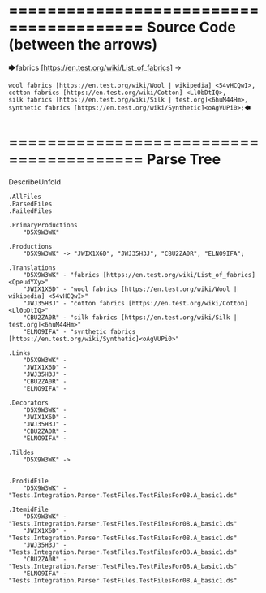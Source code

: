========================================
Source Code (between the arrows)
========================================

🡆fabrics [https://en.test.org/wiki/List_of_fabrics] <QpeudYXy> ->

	wool fabrics [https://en.test.org/wiki/Wool | wikipedia] <54vHCQwI>,
	cotton fabrics [https://en.test.org/wiki/Cotton] <Ll0bDtIQ>,
	silk fabrics [https://en.test.org/wiki/Silk | test.org]<6huM44Hm>,
	synthetic fabrics [https://en.test.org/wiki/Synthetic]<oAgVUPi0>;🡄

========================================
Parse Tree
========================================
DescribeUnfold

    .AllFiles
    .ParsedFiles
    .FailedFiles

    .PrimaryProductions
        "D5X9W3WK" 

    .Productions
        "D5X9W3WK" -> "JWIX1X6D", "JWJ35H3J", "CBU2ZA0R", "ELNO9IFA";

    .Translations
        "D5X9W3WK" - "fabrics [https://en.test.org/wiki/List_of_fabrics] <QpeudYXy>"
        "JWIX1X6D" - "wool fabrics [https://en.test.org/wiki/Wool | wikipedia] <54vHCQwI>"
        "JWJ35H3J" - "cotton fabrics [https://en.test.org/wiki/Cotton] <Ll0bDtIQ>"
        "CBU2ZA0R" - "silk fabrics [https://en.test.org/wiki/Silk | test.org]<6huM44Hm>"
        "ELNO9IFA" - "synthetic fabrics [https://en.test.org/wiki/Synthetic]<oAgVUPi0>"

    .Links
        "D5X9W3WK" - 
        "JWIX1X6D" - 
        "JWJ35H3J" - 
        "CBU2ZA0R" - 
        "ELNO9IFA" - 

    .Decorators
        "D5X9W3WK" - 
        "JWIX1X6D" - 
        "JWJ35H3J" - 
        "CBU2ZA0R" - 
        "ELNO9IFA" - 

    .Tildes
        "D5X9W3WK" -> 


    .ProdidFile
        "D5X9W3WK" - "Tests.Integration.Parser.TestFiles.TestFilesFor08.A_basic1.ds"

    .ItemidFile
        "D5X9W3WK" - "Tests.Integration.Parser.TestFiles.TestFilesFor08.A_basic1.ds"
        "JWIX1X6D" - "Tests.Integration.Parser.TestFiles.TestFilesFor08.A_basic1.ds"
        "JWJ35H3J" - "Tests.Integration.Parser.TestFiles.TestFilesFor08.A_basic1.ds"
        "CBU2ZA0R" - "Tests.Integration.Parser.TestFiles.TestFilesFor08.A_basic1.ds"
        "ELNO9IFA" - "Tests.Integration.Parser.TestFiles.TestFilesFor08.A_basic1.ds"

